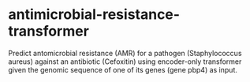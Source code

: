 # antimicrobial-resistance-transformer
Predict antomicrobial resistance (AMR) for a pathogen (Staphylococcus aureus) against an antibiotic (Cefoxitin) using encoder-only transformer given the genomic sequence of one of its genes (gene pbp4) as input.
